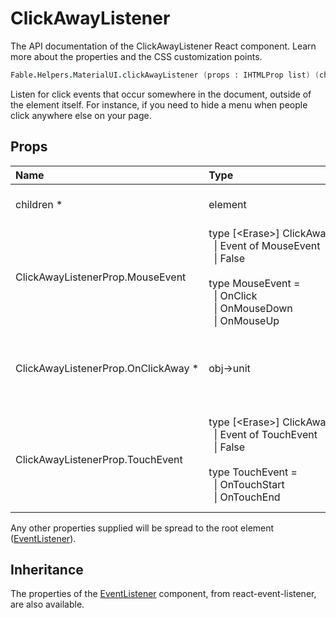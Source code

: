 # ClickAwayListener

<p class="description">The API documentation of the ClickAwayListener React component. Learn more about the properties and the CSS customization points.</p>

```fsharp
Fable.Helpers.MaterialUI.clickAwayListener (props : IHTMLProp list) (children : ReactElement list) : ReactElement
```

Listen for click events that occur somewhere in the document, outside of the element itself.
For instance, if you need to hide a menu when people click anywhere else on your page.

## Props

| Name | Type | Default | Description |
|:-----|:-----|:--------|:------------|
| <span class="prop-name required">children *</span> | <span class="prop-type">element</span> |   | The wrapped element. |
| <span class="prop-name">ClickAwayListenerProp.MouseEvent</span> | <span class="prop-type">type&nbsp;[&lt;Erase&gt;]&nbsp;ClickAwayListenerMouseEvent&nbsp;=<br>&nbsp;&nbsp;&#124;&nbsp;Event&nbsp;of&nbsp;MouseEvent<br>&nbsp;&nbsp;&#124;&nbsp;False<br><br>type&nbsp;MouseEvent&nbsp;=<br>&nbsp;&nbsp;&#124;&nbsp;OnClick<br>&nbsp;&nbsp;&#124;&nbsp;OnMouseDown<br>&nbsp;&nbsp;&#124;&nbsp;OnMouseUp<br></span> | <span class="prop-default">MouseEvent.OnMouseUp</span> | The mouse event to listen to. You can disable the listener by providing `false`. |
| <span class="prop-name required">ClickAwayListenerProp.OnClickAway *</span> | <span class="prop-type">obj->unit</span> |   | Callback fired when a "click away" event is detected. |
| <span class="prop-name">ClickAwayListenerProp.TouchEvent</span> | <span class="prop-type">type&nbsp;[&lt;Erase&gt;]&nbsp;ClickAwayListenerTouchEvent&nbsp;=<br>&nbsp;&nbsp;&#124;&nbsp;Event&nbsp;of&nbsp;TouchEvent<br>&nbsp;&nbsp;&#124;&nbsp;False<br><br>type&nbsp;TouchEvent&nbsp;=<br>&nbsp;&nbsp;&#124;&nbsp;OnTouchStart<br>&nbsp;&nbsp;&#124;&nbsp;OnTouchEnd<br></span> | <span class="prop-default">TouchEvent.OnTouchEnd</span> | The touch event to listen to. You can disable the listener by providing `false`. |

Any other properties supplied will be spread to the root element ([EventListener](https://github.com/oliviertassinari/react-event-listener/)).

## Inheritance

The properties of the [EventListener](https://github.com/oliviertassinari/react-event-listener/) component, from react-event-listener, are also available.
<!-- You can take advantage of this behavior to [target nested components](/guides/api/#spread). -->

<!--## Demos-->

<!--- [Menus](/demos/menus/)-->
<!--- [Click Away Listener](/utils/click-away-listener/)-->

